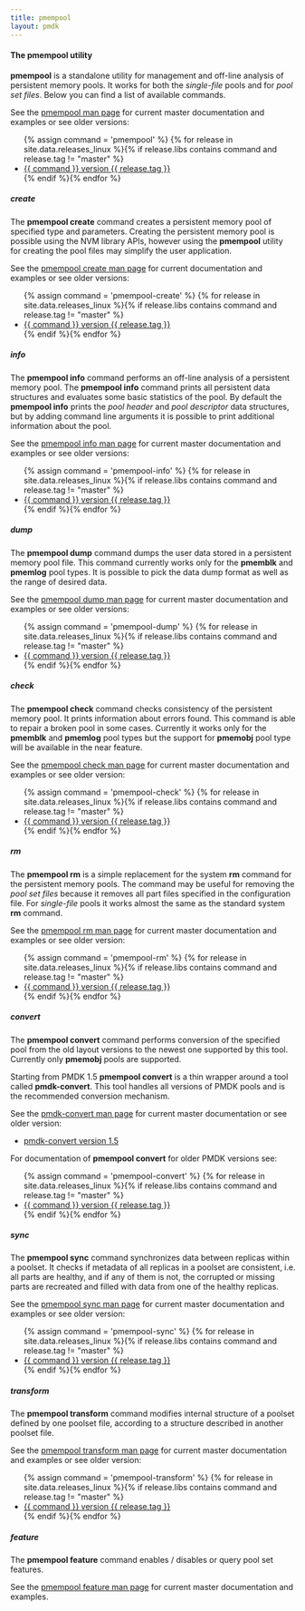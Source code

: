 ```yaml
---
title: pmempool
layout: pmdk
---
```


#### The pmempool utility

**pmempool** is a standalone utility for management and off-line analysis
of persistent memory pools. It works for both the *single-file* pools and
for *pool set files*. Below you can find a list of available commands.

See the [pmempool man page](../manpages/linux/master/pmempool/pmempool.1.html)
for current master documentation and examples or see older versions:

<ul>
   {% assign command = 'pmempool' %}
   {% for release in site.data.releases_linux %}{% if release.libs contains command and release.tag != "master" %}
   <li><a href="../manpages/linux/v{{ release.tag }}/pmempool/{{ command }}.1.html">{{ command }} version {{ release.tag }}</a></li>
   {% endif %}{% endfor %}
</ul>

##### create

The **pmempool create** command creates a persistent memory pool of specified
type and parameters. Creating the persistent memory pool is possible using
the NVM library APIs, however using the **pmempool** utility for creating the
pool files may simplify the user application.

See the [pmempool create man page](../manpages/linux/master/pmempool/pmempool-create.1.html)
for current documentation and examples or see older versions:

<ul>
   {% assign command = 'pmempool-create' %}
   {% for release in site.data.releases_linux %}{% if release.libs contains command and release.tag != "master" %}
   <li><a href="../manpages/linux/v{{ release.tag }}/pmempool/{{ command }}.1.html">{{ command }} version {{ release.tag }}</a></li>
   {% endif %}{% endfor %}
</ul>

##### info

The **pmempool info** command performs an off-line analysis of a persistent memory
pool. The **pmempool info** command prints all persistent data
structures and evaluates some basic statistics of the pool. By default the
**pmempool info** prints the *pool header* and *pool descriptor* data
structures, but by adding command line arguments it is possible to print
additional information about the pool.

See the [pmempool info man page](../manpages/linux/master/pmempool/pmempool-info.1.html)
for current master documentation and examples or see older versions:

<ul>
   {% assign command = 'pmempool-info' %}
   {% for release in site.data.releases_linux %}{% if release.libs contains command and release.tag != "master" %}
   <li><a href="../manpages/linux/v{{ release.tag }}/pmempool/{{ command }}.1.html">{{ command }} version {{ release.tag }}</a></li>
   {% endif %}{% endfor %}
</ul>

##### dump

The **pmempool dump** command dumps the user data stored in a persistent memory
pool file. This command currently works only for the **pmemblk** and
**pmemlog** pool types. It is possible to pick the data dump format as well as
the range of desired data.

See the [pmempool dump man page](../manpages/linux/master/pmempool/pmempool-dump.1.html)
for current master documentation and examples or see older versions:

<ul>
   {% assign command = 'pmempool-dump' %}
   {% for release in site.data.releases_linux %}{% if release.libs contains command and release.tag != "master" %}
   <li><a href="../manpages/linux/v{{ release.tag }}/pmempool/{{ command }}.1.html">{{ command }} version {{ release.tag }}</a></li>
   {% endif %}{% endfor %}
</ul>

##### check

The **pmempool check** command checks consistency of the persistent memory pool.
It prints information about errors found. This command is able to repair
a broken pool in some cases. Currently it works only for the **pmemblk** and
**pmemlog** pool types but the support for **pmemobj** pool type will be
available in the near feature.

See the [pmempool check man page](../manpages/linux/master/pmempool/pmempool-check.1.html)
for current master documentation and examples or see older version:

<ul>
   {% assign command = 'pmempool-check' %}
   {% for release in site.data.releases_linux %}{% if release.libs contains command and release.tag != "master" %}
   <li><a href="../manpages/linux/v{{ release.tag }}/pmempool/{{ command }}.1.html">{{ command }} version {{ release.tag }}</a></li>
   {% endif %}{% endfor %}
</ul>

##### rm

The **pmempool rm** is a simple replacement for the system **rm** command for
the persistent memory pools. The command may be useful for removing the
*pool set files* because it removes all part files specified in the
configuration file. For *single-file* pools it works almost the same
as the standard system **rm** command.

See the [pmempool rm man page](../manpages/linux/master/pmempool/pmempool-rm.1.html)
for current master documentation and examples or see older version:

<ul>
   {% assign command = 'pmempool-rm' %}
   {% for release in site.data.releases_linux %}{% if release.libs contains command and release.tag != "master" %}
   <li><a href="../manpages/linux/v{{ release.tag }}/pmempool/{{ command }}.1.html">{{ command }} version {{ release.tag }}</a></li>
   {% endif %}{% endfor %}
</ul>

##### convert

The **pmempool convert** command performs conversion of the specified pool
from the old layout versions to the newest one supported by this tool.
Currently only **pmemobj** pools are supported.

Starting from PMDK 1.5 **pmempool convert** is a thin wrapper around a tool
called **pmdk-convert**. This tool handles all versions of PMDK pools and is
the recommended conversion mechanism.

See the [pmdk-convert man page](https://pmem.io/pmdk-convert/manpages/master/pmdk-convert.1.html) for current master documentation or see older version:
<ul>
<li> <a href="https://pmem.io/pmdk-convert/manpages/v1.5/pmdk-convert.1.html">pmdk-convert version 1.5</a></li>
</ul>

For documentation of **pmempool convert** for older PMDK versions see:
<ul>
   {% assign command = 'pmempool-convert' %}
   {% for release in site.data.releases_linux %}{% if release.libs contains command and release.tag != "master" %}
   <li><a href="../manpages/linux/v{{ release.tag }}/pmempool/{{ command }}.1.html">{{ command }} version {{ release.tag }}</a></li>
   {% endif %}{% endfor %}
</ul>

##### sync

The **pmempool sync** command synchronizes data between replicas within
a poolset. It checks if metadata of all replicas in a poolset
are consistent, i.e. all parts are healthy, and if any of them is not,
the corrupted or missing parts are recreated and filled with data from one of
the healthy replicas.

See the [pmempool sync man page](../manpages/linux/master/pmempool/pmempool-sync.1.html)
for current master documentation and examples or see older version:

<ul>
   {% assign command = 'pmempool-sync' %}
   {% for release in site.data.releases_linux %}{% if release.libs contains command and release.tag != "master" %}
   <li><a href="../manpages/linux/v{{ release.tag }}/pmempool/{{ command }}.1.html">{{ command }} version {{ release.tag }}</a></li>
   {% endif %}{% endfor %}
</ul>

##### transform

The **pmempool transform** command modifies internal structure of a poolset
defined by one poolset file, according to a structure described in
another poolset file.

See the [pmempool transform man page](../manpages/linux/master/pmempool/pmempool-transform.1.html)
for current master documentation and examples or see older version:

<ul>
   {% assign command = 'pmempool-transform' %}
   {% for release in site.data.releases_linux %}{% if release.libs contains command and release.tag != "master" %}
   <li><a href="../manpages/linux/v{{ release.tag }}/pmempool/{{ command }}.1.html">{{ command }} version {{ release.tag }}</a></li>
   {% endif %}{% endfor %}
</ul>

##### feature

The **pmempool feature** command enables / disables or query pool set features.

See the [pmempool feature man page](../manpages/linux/master/pmempool/pmempool-feature.1.html)
for current master documentation and examples.
